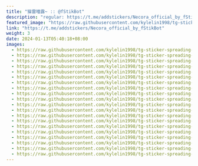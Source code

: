 ```yaml
---
title: "猫雷喵露~ :: @fStikBot"
description: "regular: https://t.me/addstickers/Necora_official_by_fStikBot"
featured_image: "https://raw.githubusercontent.com/kylelin1998/tg-sticker-spreading-worldwide-images/main/img/0e76af02-df83-4eac-94fe-831ce6d7a4fc.jpg"
link: "https://t.me/addstickers/Necora_official_by_fStikBot"
weight: 3
date: 2024-01-13T05:40:18+08:00
images:
  - https://raw.githubusercontent.com/kylelin1998/tg-sticker-spreading-worldwide-images/main/img/0e76af02-df83-4eac-94fe-831ce6d7a4fc.jpg
  - https://raw.githubusercontent.com/kylelin1998/tg-sticker-spreading-worldwide-images/main/img/079c9cff-d924-4723-bd48-fa76ba644335.jpg
  - https://raw.githubusercontent.com/kylelin1998/tg-sticker-spreading-worldwide-images/main/img/11c9d6ed-fdfa-4ecf-aea9-c55d42c6f8dd.jpg
  - https://raw.githubusercontent.com/kylelin1998/tg-sticker-spreading-worldwide-images/main/img/6b265be9-8f85-4aad-a36e-5cd275d1f597.jpg
  - https://raw.githubusercontent.com/kylelin1998/tg-sticker-spreading-worldwide-images/main/img/ac95a4b9-7626-44ab-a24d-4a6911ca6713.jpg
  - https://raw.githubusercontent.com/kylelin1998/tg-sticker-spreading-worldwide-images/main/img/cd2e589e-3765-4bda-83df-0b69d8a724c8.jpg
  - https://raw.githubusercontent.com/kylelin1998/tg-sticker-spreading-worldwide-images/main/img/8ec73c6a-f41e-411c-8232-67d4db82bd0d.jpg
  - https://raw.githubusercontent.com/kylelin1998/tg-sticker-spreading-worldwide-images/main/img/31dbf575-ed27-42c8-bda1-9d66add17aff.jpg
  - https://raw.githubusercontent.com/kylelin1998/tg-sticker-spreading-worldwide-images/main/img/dbed593c-9917-49e6-a062-1aa36a65a3d2.jpg
  - https://raw.githubusercontent.com/kylelin1998/tg-sticker-spreading-worldwide-images/main/img/ce441cb4-b13f-46f4-844d-5b4d63af769a.jpg
  - https://raw.githubusercontent.com/kylelin1998/tg-sticker-spreading-worldwide-images/main/img/e90808c6-53d8-42f7-923a-03265bb90746.jpg
  - https://raw.githubusercontent.com/kylelin1998/tg-sticker-spreading-worldwide-images/main/img/1994383b-1b25-4b23-ae07-4a2a90c90081.jpg
  - https://raw.githubusercontent.com/kylelin1998/tg-sticker-spreading-worldwide-images/main/img/e2e71a97-83c6-4924-864f-991028e054c8.jpg
  - https://raw.githubusercontent.com/kylelin1998/tg-sticker-spreading-worldwide-images/main/img/a96e53d4-f17e-4920-8244-5c9d52b71196.jpg
  - https://raw.githubusercontent.com/kylelin1998/tg-sticker-spreading-worldwide-images/main/img/fed2d919-5ef4-4d50-9ab1-bd70eed7c708.jpg
  - https://raw.githubusercontent.com/kylelin1998/tg-sticker-spreading-worldwide-images/main/img/ff40147d-a587-4c6f-9058-f109966a3eb9.jpg
  - https://raw.githubusercontent.com/kylelin1998/tg-sticker-spreading-worldwide-images/main/img/41abc634-85b2-45c8-b1e0-6510b38f8d27.jpg
  - https://raw.githubusercontent.com/kylelin1998/tg-sticker-spreading-worldwide-images/main/img/c322a4fb-dc14-4d28-b3d3-69db8c3d2b64.jpg
  - https://raw.githubusercontent.com/kylelin1998/tg-sticker-spreading-worldwide-images/main/img/13ce38d3-29ca-47a9-ab4d-195b29a406a7.jpg
  - https://raw.githubusercontent.com/kylelin1998/tg-sticker-spreading-worldwide-images/main/img/d9a9f183-5933-4043-a9b9-099ec32f8ad2.jpg
---
```

